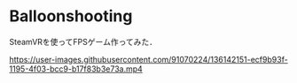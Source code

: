 # Balloonshooting
SteamVRを使ってFPSゲーム作ってみた．

https://user-images.githubusercontent.com/91070224/136142151-ecf9b93f-1195-4f03-bcc9-b17f83b3e73a.mp4
